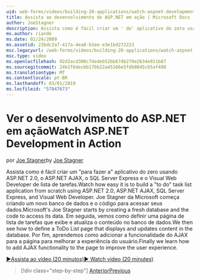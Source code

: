 ```yaml
---
uid: web-forms/videos/building-20-applications/watch-aspnet-development-in-action
title: Assista ao desenvolvimento do ASP.NET em ação | Microsoft Docs
author: JoeStagner
description: Assista como é fácil criar um ' do' aplicativo do zero usando ASP.NET 2.0, o ASP.NET AJAX, o SQL Server Express e o Visual Web Developer de lista de tarefas. MIC...
ms.author: riande
ms.date: 02/24/2009
ms.assetid: 23bdc2a7-417a-4ea8-b1ee-e3e1bd272223
msc.legacyurl: /web-forms/videos/building-20-applications/watch-aspnet-development-in-action
msc.type: video
ms.openlocfilehash: 92d2acd300c74edeb52bb674b270e2634e911b87
ms.sourcegitcommit: 24b1f6decbb17bb22a45166e5fdb0845c65af498
ms.translationtype: MT
ms.contentlocale: pt-BR
ms.lasthandoff: 03/01/2019
ms.locfileid: "57047673"
---
```

<a name="watch-aspnet-development-in-action"></a><span data-ttu-id="af4ca-104">Ver o desenvolvimento do ASP.NET em ação</span><span class="sxs-lookup"><span data-stu-id="af4ca-104">Watch ASP.NET Development in Action</span></span>
====================
<span data-ttu-id="af4ca-105">por [Joe Stagner](https://github.com/JoeStagner)</span><span class="sxs-lookup"><span data-stu-id="af4ca-105">by [Joe Stagner](https://github.com/JoeStagner)</span></span>

<span data-ttu-id="af4ca-106">Assista como é fácil criar um "para fazer a" aplicativo do zero usando ASP.NET 2.0, o ASP.NET AJAX, o SQL Server Express e o Visual Web Developer de lista de tarefas.</span><span class="sxs-lookup"><span data-stu-id="af4ca-106">Watch how easy it is to build a "to do" task list application from scratch using ASP.NET 2.0, ASP.NET AJAX, SQL Server Express, and Visual Web Developer.</span></span> <span data-ttu-id="af4ca-107">Joe Stagner da Microsoft começa criando um novo banco de dados e o código para acessar seus dados.</span><span class="sxs-lookup"><span data-stu-id="af4ca-107">Microsoft's Joe Stagner starts by creating a fresh database and the code to access its data.</span></span> <span data-ttu-id="af4ca-108">Em seguida, vemos como definir uma página de lista de tarefas que exibe e atualiza o conteúdo no banco de dados.</span><span class="sxs-lookup"><span data-stu-id="af4ca-108">We then see how to define a ToDo List page that displays and updates content in the database.</span></span> <span data-ttu-id="af4ca-109">Por fim, aprendemos como adicionar a funcionalidade do AJAX para a página para melhorar a experiência do usuário.</span><span class="sxs-lookup"><span data-stu-id="af4ca-109">Finally we learn how to add AJAX functionality to the page to improve the user experience.</span></span>

[<span data-ttu-id="af4ca-110">&#9654;Assista ao vídeo (20 minutos)</span><span class="sxs-lookup"><span data-stu-id="af4ca-110">&#9654; Watch video (20 minutes)</span></span>](https://channel9.msdn.com/Blogs/ASP-NET-Site-Videos/watch-aspnet-development-in-action)

> [!div class="step-by-step"]
> [<span data-ttu-id="af4ca-111">Anterior</span><span class="sxs-lookup"><span data-stu-id="af4ca-111">Previous</span></span>](lesson-8-working-with-the-gridview-and-formview.md)
